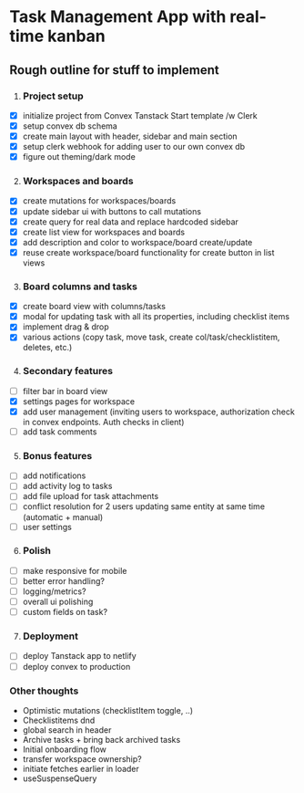# Task Management App with real-time kanban

## Rough outline for stuff to implement

1. ### Project setup

- [x] initialize project from Convex Tanstack Start template /w Clerk
- [x] setup convex db schema
- [x] create main layout with header, sidebar and main section
- [x] setup clerk webhook for adding user to our own convex db
- [x] figure out theming/dark mode

2. ### Workspaces and boards

- [x] create mutations for workspaces/boards
- [x] update sidebar ui with buttons to call mutations
- [x] create query for real data and replace hardcoded sidebar
- [x] create list view for workspaces and boards
- [x] add description and color to workspace/board create/update
- [x] reuse create workspace/board functionality for create button in list views

3. ### Board columns and tasks

- [x] create board view with columns/tasks
- [x] modal for updating task with all its properties, including checklist items
- [x] implement drag & drop
- [x] various actions (copy task, move task, create col/task/checklistitem, deletes, etc.)

4. ### Secondary features

- [ ] filter bar in board view
- [x] settings pages for workspace
- [x] add user management (inviting users to workspace, authorization check in convex endpoints. Auth checks in client)
- [ ] add task comments

5. ### Bonus features

- [ ] add notifications
- [ ] add activity log to tasks
- [ ] add file upload for task attachments
- [ ] conflict resolution for 2 users updating same entity at same time (automatic + manual)
- [ ] user settings

6. ### Polish

- [ ] make responsive for mobile
- [ ] better error handling?
- [ ] logging/metrics?
- [ ] overall ui polishing
- [ ] custom fields on task?

7. ### Deployment

- [ ] deploy Tanstack app to netlify
- [ ] deploy convex to production

### Other thoughts

- Optimistic mutations (checklistItem toggle, ..)
- Checklistitems dnd
- global search in header
- Archive tasks + bring back archived tasks
- Initial onboarding flow
- transfer workspace ownership?
- initiate fetches earlier in loader
- useSuspenseQuery
